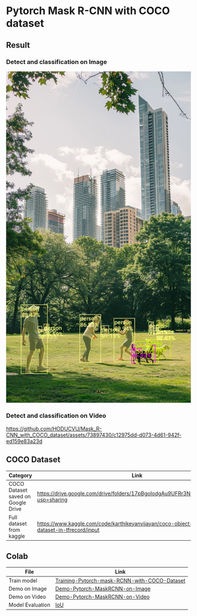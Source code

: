# Pytorch Mask R-CNN with COCO dataset
## Result
### Detect and classification on Image
<!--![](/images/my-input-image.jpg)-->
![](/results/predicted-image.png)
### Detect and classification on Video


https://github.com/HODUCVU/Mask_R-CNN_with_COCO_dataset/assets/73897430/c12975dd-d073-4d61-942f-ed159e83a23d



## COCO Dataset 
| Category | Link |
|----------|------|
| COCO Dataset saved on Google Drive | https://drive.google.com/drive/folders/17pBgoIodgAu9UFRr3NSA_Zul81UOWA1I?usp=sharing |
| Full dataset from kaggle | https://www.kaggle.com/code/karthikeyanvijayan/coco-object-detection-dataset-in-tfrecord/input | 

## Colab
| File                 | Link                                           |
|----------------------|------------------------------------------------|
| Train model          | [Training-Pytorch-mask-RCNN-with-COCO-Dataset](https://colab.research.google.com/drive/1Si7dFmmBhsPhRVUk5jTC79XFlWkipQxL?usp=sharing) |
| Demo on Image        | [Demo-Pytorch-MaskRCNN-on-Image](https://colab.research.google.com/drive/1rTSX4ZWX2SDw7XchqTJwTaWpkeSGqKQ3?usp=sharing) |
| Demo on Video        | [Demo-Pytorch-MaskRCNN-on-Video](https://colab.research.google.com/drive/1JokqbEYR-YEfZfT0qG6x7K5CdUjjCPBx?usp=sharing) | 
| Model Evaluation     | [IoU](https://colab.research.google.com/drive/1Kj6cIcMssCcr-g3u78LG38jS58KG_hRU) | 

